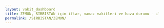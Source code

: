 ```yaml
---
layout: vakit_dashboard
title: ZEMUN, SIRBISTAN için iftar, namaz vakitleri ve hava durumu - ilçe/eyalet seç
permalink: /SIRBISTAN/ZEMUN/
---
```


<script type="text/javascript">
  var GLOBAL_COUNTRY = 'SIRBISTAN';
  var GLOBAL_CITY = 'ZEMUN';
  var GLOBAL_STATE = '';
  var lat = 72;
  var lon = 21;
</script>
